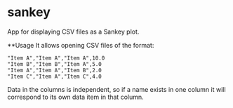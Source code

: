 # sankey
App for displaying CSV files as a Sankey plot.

**Usage
It allows opening CSV files of the format:

    "Item A","Item A","Item A",10.0
    "Item B","Item B","Item A",5.0
    "Item A","Item A","Item B",2.0
    "Item C","Item A","Item C",4.0

Data in the columns is independent, so if a name exists in one column it will
correspond to its own data item in that column.
